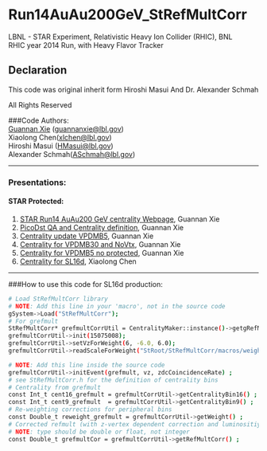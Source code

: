 # Run14AuAu200GeV_StRefMultCorr
LBNL - STAR Experiment, Relativistic Heavy Ion Collider (RHIC), BNL  
RHIC year 2014 Run, with Heavy Flavor Tracker

## Declaration
This code was original inherit form Hiroshi Masui And Dr. Alexander Schmah

All Rights Reserved

###Code Authors:  
[Guannan Xie](https://github.com/GuannanXie) (guannanxie@lbl.gov)  
Xiaolong Chen(xlchen@lbl.gov)   
Hiroshi Masui (HMasui@lbl.gov)   
Alexander Schmah(ASchmah@lbl.gov)   
- - -
### Presentations:  
#### STAR Protected:  
1. [STAR Run14 AuAu200 GeV centrality Webpage](http://www.star.bnl.gov/protected/heavy/xgn1992/Centrality/Run2014/), Guannan Xie 
2. [PicoDst QA and Centrality definition](https://drupal.star.bnl.gov/STAR/system/files/2015April22_Run14_200GeV_QA_and_Centrality.pdf), Guannan Xie
3. [Centrality update VPDMB5](https://drupal.star.bnl.gov/STAR/system/files/2015May7_Run14_200GeV_Centrality_Update_HF.pdf), Guannan Xie
4. [Centrality for VPDMB30 and NoVtx](https://drupal.star.bnl.gov/STAR/system/files/2015May18_Run14_200GeV_Centrality_MTD.pdf), Guannan Xie
5. [Centrality for VPDMB5 no protected](https://drupal.star.bnl.gov/STAR/system/files/2015Jan2_Run14_200GeV_VPDMB5_np_Centrality.pdf), Guannan Xie
6. [Centrality for SL16d](https://drupal.star.bnl.gov/STAR/system/files/cent_VPDMB30_and_noVtx_0.pdf), Xiaolong Chen

- - -

###How to use this code for SL16d production:  
```bash
# Load StRefMultCorr library
# NOTE: Add this line in your 'macro', not in the source code
gSystem->Load("StRefMultCorr");
# For grefmult
StRefMultCorr* grefmultCorrUtil = CentralityMaker::instance()->getgRefMultCorr_P16id() ;
grefmultCorrUtil->init(15075008);
grefmultCorrUtil->setVzForWeight(6, -6.0, 6.0);
grefmultCorrUtil->readScaleForWeight("StRoot/StRefMultCorr/macros/weight_grefmult_vpd30_vpd5_Run14_P16id.txt");

# NOTE: Add this line inside the source code
grefmultCorrUtil->initEvent(grefmult, vz, zdcCoincidenceRate) ;
# see StRefMultCorr.h for the definition of centrality bins
# Centrality from grefmult
const Int_t cent16_grefmult = grefmultCorrUtil->getCentralityBin16() ;
const Int_t cent9_grefmult  = grefmultCorrUtil->getCentralityBin9() ;
# Re-weighting corrections for peripheral bins
const Double_t reweight_grefmult = grefmultCorrUtil->getWeight() ;
# Corrected refmult (with z-vertex dependent correction and luminositiy correction)
# NOTE: type should be double or float, not integer
const Double_t grefmultCor = grefmultCorrUtil->getRefMultCorr() ;
```
